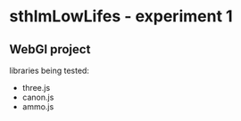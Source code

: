 # sthlmLowLifes - experiment 1

## WebGl project

libraries being tested:

* three.js
* canon.js
* ammo.js